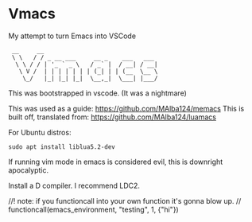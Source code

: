 # Vmacs
 My attempt to turn Emacs into VSCode
```
 __     __                                
 \ \   / / _ __ ___     __ _    ___   ___ 
  \ \ / / | '_ ` _ \   / _` |  / __| / __|
   \ V /  | | | | | | | (_| | | (__  \__ \
    \_/   |_| |_| |_|  \__,_|  \___| |___/
```

This was bootstrapped in vscode. (It was a nightmare)

This was used as a guide: https://github.com/MAlba124/memacs
This is built off, translated from: https://github.com/MAlba124/luamacs

For Ubuntu distros:

```
sudo apt install liblua5.2-dev
```

If running vim mode in emacs is considered evil, this is downright apocalyptic.

Install a D compiler. I recommend LDC2.

//! note: if you functioncall into your own function it's gonna blow up.
// functioncall(emacs_environment, "testing", 1, {"hi"})
